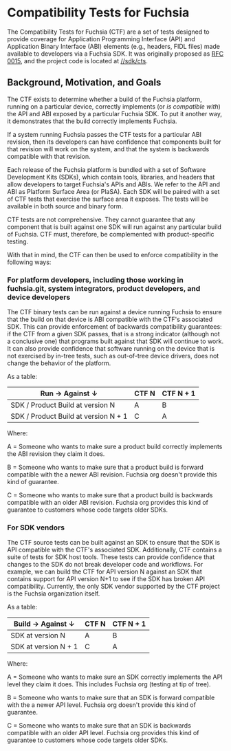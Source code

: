 # Compatibility Tests for Fuchsia

The Compatibility Tests for Fuchsia (CTF) are a set of tests designed to provide
coverage for Application Programming Interface (API) and Application Binary
Interface (ABI) elements (e.g., headers, FIDL files) made available to
developers via a Fuchsia SDK. It was originally proposed as [RFC
0015](/docs/contribute/governance/rfcs/0015_cts.md), and
the project code is located at
[//sdk/cts](https://fuchsia.googlesource.com/fuchsia/+/refs/heads/main/sdk/cts/).

## Background, Motivation, and Goals

The CTF exists to determine whether a build of the Fuchsia platform, running on
a particular device, correctly implements (or *is compatible with*) the API and
ABI exposed by a particular Fuchsia SDK.  To put it another way, it demonstrates
that the build correctly implements Fuchsia.

If a system running Fuchsia passes the CTF tests for a particular ABI revision,
then its developers can have confidence that components built for that revision
will work on the system, and that the system is backwards compatible with that
revision.

Each release of the Fuchsia platform is bundled with a set of Software
Development Kits (SDKs), which contain tools, libraries, and headers that allow
developers to target Fuchsia's APIs and ABIs.  We refer to the API and ABI as
Platform Surface Area (or PlaSA).  Each SDK will be paired with a set of CTF
tests that exercise the surface area it exposes.  The tests will be available in
both source and binary form.

CTF tests are not comprehensive.  They cannot guarantee that any component that
is built against one SDK will run against any particular build of Fuchsia.  CTF
must, therefore, be complemented with product-specific testing.

With that in mind, the CTF can then be used to enforce compatibility in the
following ways:

### For platform developers, including those working in fuchsia.git, system integrators, product developers, and device developers

The CTF binary tests can be run against a device running Fuchsia to ensure that
the build on that device is ABI compatible with the CTF's associated SDK.  This
can provide enforcement of backwards compatibility guarantees: if the CTF from a
given SDK passes, that is a strong indicator (although not a conclusive one)
that programs built against that SDK will continue to work.  It can also provide
confidence that software running on the device that is not exercised by in-tree
tests, such as out-of-tree device drivers, does not change the behavior of the
platform.

As a table:


| Run → Against ↓                       | CTF N  | CTF N + 1   |
|---------------------------------------|--------|-------------|
| SDK / Product Build at version N      | A      | B           |
| SDK / Product Build at version N + 1  | C      | A           |

Where:

A = Someone who wants to make sure a product build correctly implements the ABI
revision they claim it does.

B = Someone who wants to make sure that a product build is forward compatible
with the a newer ABI revision.  Fuchsia org doesn't provide this kind of
guarantee.

C = Someone who wants to make sure that a product build is backwards compatible
with an older ABI revision.  Fuchsia org provides this kind of guarantee to
customers whose code targets older SDKs.

### For SDK vendors

The CTF source tests can be built against an SDK to ensure that the SDK is API
compatible with the CTF's associated SDK.  Additionally, CTF contains a suite of
tests for SDK host tools.  These tests can provide confidence that changes to
the SDK do not break developer code and workflows.  For example, we can build
the CTF for API version N against an SDK that contains support for API version
N+1 to see if the SDK has broken API compatibility.  Currently, the only SDK
vendor supported by the CTF project is the Fuchsia organization itself.

As a table:

| Build → Against ↓                     | CTF N  | CTF N + 1   |
|---------------------------------------|--------|-------------|
| SDK at version N                      | A      | B           |
| SDK at version N + 1                  | C      | A           |

Where:

A = Someone who wants to make sure an SDK correctly implements the API level
they claim it does.  This includes Fuchsia org (testing at tip of tree).

B = Someone who wants to make sure that an SDK is forward compatible with the a
newer API level.  Fuchsia org doesn't provide this kind of guarantee.

C = Someone who wants to make sure that an SDK is backwards compatible with an
older API level.  Fuchsia org provides this kind of guarantee to customers whose
code targets older SDKs.
